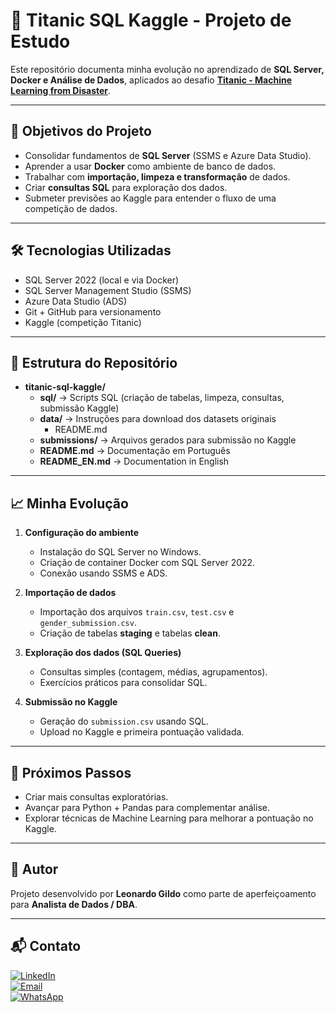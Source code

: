 # 🚢 Titanic SQL Kaggle - Projeto de Estudo

Este repositório documenta minha evolução no aprendizado de **SQL Server, Docker e Análise de Dados**, aplicados ao desafio **[Titanic - Machine Learning from Disaster](https://www.kaggle.com/c/titanic)**.

---

## 📌 Objetivos do Projeto
- Consolidar fundamentos de **SQL Server** (SSMS e Azure Data Studio).  
- Aprender a usar **Docker** como ambiente de banco de dados.  
- Trabalhar com **importação, limpeza e transformação** de dados.  
- Criar **consultas SQL** para exploração dos dados.  
- Submeter previsões ao Kaggle para entender o fluxo de uma competição de dados.  

---

## 🛠️ Tecnologias Utilizadas
- SQL Server 2022 (local e via Docker)  
- SQL Server Management Studio (SSMS)  
- Azure Data Studio (ADS)  
- Git + GitHub para versionamento  
- Kaggle (competição Titanic)  

---

## 📂 Estrutura do Repositório
- **titanic-sql-kaggle/**
  - **sql/** → Scripts SQL (criação de tabelas, limpeza, consultas, submissão Kaggle)  
  - **data/** → Instruções para download dos datasets originais  
    - README.md  
  - **submissions/** → Arquivos gerados para submissão no Kaggle  
  - **README.md** → Documentação em Português  
  - **README_EN.md** → Documentation in English  

---

## 📈 Minha Evolução
1. **Configuração do ambiente**  
   - Instalação do SQL Server no Windows.  
   - Criação de container Docker com SQL Server 2022.  
   - Conexão usando SSMS e ADS.  

2. **Importação de dados**  
   - Importação dos arquivos `train.csv`, `test.csv` e `gender_submission.csv`.  
   - Criação de tabelas **staging** e tabelas **clean**.  

3. **Exploração dos dados (SQL Queries)**  
   - Consultas simples (contagem, médias, agrupamentos).  
   - Exercícios práticos para consolidar SQL.  

4. **Submissão no Kaggle**  
   - Geração do `submission.csv` usando SQL.  
   - Upload no Kaggle e primeira pontuação validada.  

---

## 🚀 Próximos Passos
- Criar mais consultas exploratórias.  
- Avançar para Python + Pandas para complementar análise.  
- Explorar técnicas de Machine Learning para melhorar a pontuação no Kaggle.  

---

## 👤 Autor
Projeto desenvolvido por **Leonardo Gildo** como parte de aperfeiçoamento para **Analista de Dados / DBA**.  

---

## 📬 Contato  

[![LinkedIn](https://img.shields.io/badge/LinkedIn-0077B5?style=for-the-badge&logo=linkedin&logoColor=white)](https://www.linkedin.com/in/leonardo-gildo)  
[![Email](https://img.shields.io/badge/Email-D14836?style=for-the-badge&logo=gmail&logoColor=white)](mailto:leonardo@devzenith.com.br)  
[![WhatsApp](https://img.shields.io/badge/WhatsApp-25D366?style=for-the-badge&logo=whatsapp&logoColor=white)](https://wa.me/5585986460376)  
